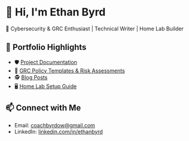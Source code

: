 # 👋 Hi, I'm Ethan Byrd

🔐 Cybersecurity & GRC Enthusiast | Technical Writer | Home Lab Builder

## 🧰 Portfolio Highlights
- 🛡️ [Project Documentation](https://github.com/EthanBByrd/ethanb-docs/tree/main/projectDocumentation)
- 📑 [GRC Policy Templates & Risk Assessments](https://github.com/EthanBByrd/ethanb-docs/tree/main/GRC)
- 🕵️ [Blog Posts](https://github.com/EthanBByrd/ethanb-docs/tree/main/blogs)
- 🖥️ [Home Lab Setup Guide](https://github.com/ethanbyrd/home-lab)

## 📫 Connect with Me
- Email: coachbyrdow@gmail.com
- LinkedIn: [linkedin.com/in/ethanbyrd](www.linkedin.com/in/ethan-byrd-ksu)
